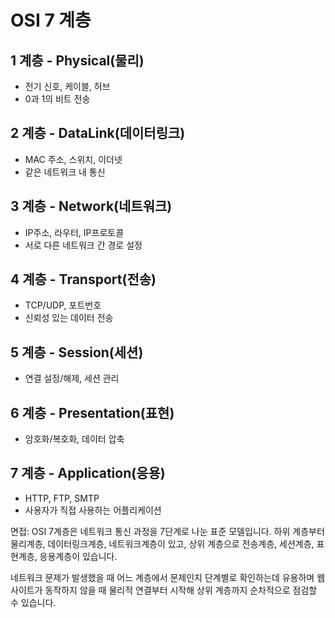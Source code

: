 # OSI 7 계층

## 1 계층 - Physical(물리)
- 전기 신호, 케이블, 허브
- 0과 1의 비트 전송

## 2 계층 - DataLink(데이터링크)
- MAC 주소, 스위치, 이더넷
- 같은 네트워크 내 통신

## 3 계층 - Network(네트워크)
- IP주소, 라우터, IP프로토콜
- 서로 다른 네트워크 간 경로 설정

## 4 계층 - Transport(전송)
- TCP/UDP, 포트번호
- 신뢰성 있는 데이터 전송

## 5 계층 - Session(세션)
- 연결 설정/해제, 세션 관리

## 6 계층 - Presentation(표현)
- 암호화/복호화, 데이터 압축

## 7 계층 - Application(응용)
- HTTP, FTP, SMTP
- 사용자가 직접 사용하는 어플리케이션

면접: 
OSI 7계층은 네트워크 통신 과정을 7단계로 나눈 표준 모델입니다.
하위 계층부터 물리계층, 데이터링크계층, 네트워크계층이 있고,
상위 계층으로 전송계층, 세션계층, 표현계층, 응용계층이 있습니다.

네트워크 문제가 발생했을 때 어느 계층에서 문제인지 단계별로 확인하는데 유용하며
웹사이트가 동작하지 않을 때 물리적 연결부터 시작해 상위 계층까지 순차적으로 점검할 수 있습니다.
